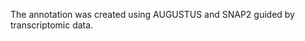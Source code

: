 [//]: # (Created by ./bin/manage_files.pl from ./species/Pristionchus_fissidentatus/PRJEB27334/Pristionchus_fissidentatus_PRJEB27334.annotation.html on Thu Jun 11 13:45:23 2020)
The annotation was created using AUGUSTUS and SNAP2 guided by transcriptomic data.

